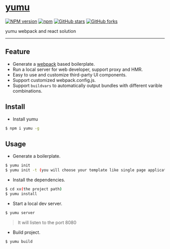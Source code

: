 # [yumu](https://github.com/yumu-webpack/yumu)
[![NPM version](https://img.shields.io/npm/v/yumu.svg?style=flat)](https://npmjs.org/package/yumu)
[![npm](https://img.shields.io/npm/dt/yumu.svg)](https://npmjs.org/package/yumu)
[![GitHub stars](https://img.shields.io/github/stars/yumu-webpack/yumu.svg?style=social&label=Star)](https://github.com/yumu-webpack/yumu)
[![GitHub forks](https://img.shields.io/github/forks/yumu-webpack/yumu.svg?style=social&label=Fork)](https://github.com/yumu-webpack/yumu)

yumu webpack and react solution

----

## Feature

- Generate a [webpack](https://github.com/webpack/webpack) based boilerplate.
- Run a local server for web developer, support proxy and HMR.
- Easy to use and customize third-party UI components.
- Support customized webpack.config.js.
- Support `buildvars` to automatically output bundles with different varible combinations.


## Install

- Install yumu

```bash
$ npm i yumu -g
```


## Usage

- Generate a boilerplate.

```bash
$ yumu init
$ yumu init -t (you will choose your template like single page application or multiple page application)
```

- Install the dependencies.

```bash
$ cd xx(the project path)
$ yumu install
```

- Start a local dev server.

```bash
$ yumu server
```
> It will listen to the port 8080

- Build project.

```bash
$ yumu build 
```
